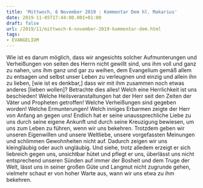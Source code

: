 ```yaml
---
title: 'Mittwoch, 6 November 2019 : Kommentar Dem hl. Makarius'
date: 2019-11-05T17:44:00.001+01:00
draft: false
url: /2019/11/mittwoch-6-november-2019-kommentar-dem.html
tags: 
- EVANGELIUM
---
```


Wie ist es darum möglich, dass wir angesichts solcher Aufmunterungen und Verheißungen von seiten des Herrn nicht gewillt sind, uns ihm voll und ganz zu nahen, uns ihm ganz und gar zu weihen, dem Evangelium gemäß allem zu entsagen und selbst unser Leben zu verleugnen und einzig und allein ihn zu lieben, \[wie ist es denkbar,\] dass wir mit ihm zusammen noch etwas anderes \[lieben wollen\]? Betrachte dies alles! Welch eine Herrlichkeit ist uns beschieden! Welche Heilsveranstaltungen hat der Herr seit den Zeiten der Väter und Propheten getroffen! Welche Verheißungen sind gegeben worden! Welche Ermunterungen! Welch inniges Erbarmen zeigte der Herr von Anfang an gegen uns! Endlich hat er seine unaussprechliche Liebe zu uns durch seine eigene Ankunft und durch seine Kreuzigung bewiesen, um uns zum Leben zu führen, wenn wir uns bekehren. Trotzdem geben wir unseren Eigenwillen und unsere Weltliebe, unsere vorgefassten Meinungen und schlimmen Gewohnheiten nicht auf. Dadurch zeigen wir uns kleingläubig oder auch ungläubig. Und siehe, trotz alledem erzeigt er sich liebreich gegen uns, unsichtbar hütet und pflegt er uns, überlässt uns nicht entsprechend unseren Sünden auf immer der Bosheit und dem Truge der Welt, lässt uns in seiner großen Güte und Langmut nicht zugrunde gehen, vielmehr schaut er von hoher Warte aus, wann wir uns etwa zu ihm bekehren.
